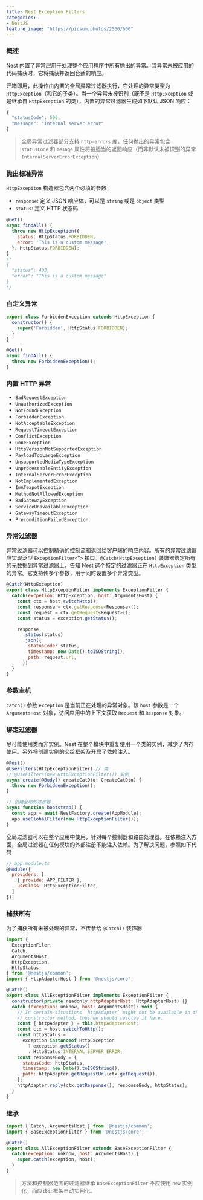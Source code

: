 ```yaml
---
title: Nest Exception Filters
categories:
- NestJS
feature_image: "https://picsum.photos/2560/600"
---
```


### 概述
Nest 内置了异常层用于处理整个应用程序中所有抛出的异常。当异常未被应用的代码捕获时，它将捕获并返回合适的响应。

开箱即用，此操作由内置的全局异常过滤器执行，它处理的异常类型为 `HttpException`（和它的子类）。当一个异常未被识别（既不是 `HttpException` 或是继承自 `HttpException` 的类），内置的异常过滤器生成如下默认 JSON 响应：
```js
{
  "statusCode": 500,
  "message": "Internal server error"
}
```

> 全局异常过滤器部分支持 `http-errors` 库，任何抛出的异常包含 `statusCode` 和 `mesage` 属性将被适当的返回响应（而非默认未被识别的异常 `InternalServerErrorException`）

### 抛出标准异常
`HttpExcepiton` 构造器包含两个必填的参数：
* `response`: 定义 JSON 响应体，可以是 `string` 或是 `object` 类型
* `status`: 定义 HTTP 状态码

```js
@Get()
async findAll() {
  throw new HttpException({
    status: HttpStatus.FORBIDDEN,
    error: 'This is a custom message',
  }, HttpStatus.FORBIDDEN);
}
/*
{
  "status": 403,
  "error": "This is a custom message"
}
*/
```

### 自定义异常
```js
export class ForbiddenException extends HttpException {
  constructor() {
    super('Forbidden', HttpStatus.FORBIDDEN);
  }
}

@Get()
async findAll() {
  throw new ForbiddenException();
}
```

### 内置 HTTP 异常
* `BadRequestException`
* `UnauthorizedException`
* `NotFoundException`
* `ForbiddenException`
* `NotAcceptableException`
* `RequestTimeoutException`
* `ConflictException`
* `GoneException`
* `HttpVersionNotSupportedException`
* `PayloadTooLargeException`
* `UnsupportedMediaTypeException`
* `UnprocessableEntityException`
* `InternalServerErrorException`
* `NotImplementedException`
* `ImATeapotException`
* `MethodNotAllowedException`
* `BadGatewayException`
* `ServiceUnavailableException`
* `GatewayTimeoutException`
* `PreconditionFailedException`

### 异常过滤器
异常过滤器可以控制精确的控制流和返回给客户端的响应内容。所有的异常过滤器应实现泛型 `ExceptionFilter<T>` 接口。`@Catch(HttpException)` 装饰器绑定所有的元数据到异常过滤器上，告知 Nest 这个特定的过滤器正在 `HttpException` 类型的异常。它支持传多个参数，用于同时设置多个异常类型。

```js
@Catch(HttpException)
export class HttpExcepionFilter implements ExceptionFilter {
  catch(excpetion: HttpException, host: ArgumentsHost) {
    const ctx = host.switchHttp();
    const response = ctx.getResponse<Response>();
    const request = ctx.getRequest<Request>();
    const status = exception.getStatus();

    response
      .status(status)
      .json({
        statusCode: status,
        timestamp: new Date().toISOString(),
        path: request.url,
      })
  }
}
```

### 参数主机
`catch()` 参数 `exception` 是当前正在处理的异常对象。该 `host` 参数是一个 `ArgumentsHost` 对象，访问应用中的上下文获取 `Request` 和 `Response` 对象。

### 绑定过滤器
尽可能使用类而非实例。Nest 在整个模块中重复使用一个类的实例，减少了内存使用。另外将创建实例的交给框架及开启了依赖注入。

```js
@Post()
@UseFilters(HttpExceptionFilter) // 类
// @UseFilters(new HttpExceptionFilter()) 实例
async create(@Body() createCatDto: CreateCatDto) {
  throw new ForbiddenException();
}

// 创建全局的过滤器
async function bootstrap() {
  const app = await NestFactory.create(AppModule);
  app.useGlobalFilter(new HttpExceptionFilter());
}
```

全局过滤器可以在整个应用中使用，针对每个控制器和路由处理器。在依赖注入方面，全局过滤器在任何模块的外部注册不能注入依赖。为了解决问题，参照如下代码
```js
// app.module.ts
@Module({
  providers: [
    { provide: APP_FILTER },
    useClass: HttpExceptionFilter,
  ]
});
```

### 捕获所有
为了捕获所有未被处理的异常，不传参给 `@Catch()` 装饰器
```js
import {
  ExceptionFiler,
  Catch,
  ArgumentsHost,
  HttpException,
  HttpStatus,
} from '@nestjs/common';
import { HttpAdapterHost } from '@nestjs/core';

@Catch()
export class AllExceptionFilter implements ExceptionFilter {
  constructor(private readonly httpAdapterHost: HttpAdapterHost) {}
  catch (exception: unknow, host: ArgumentsHost): void {
    // In certain situations `httpAdapter` might not be available in the
    // constructor method, thus we should resolve it here.
    const { httpAdapter } = this.httpAdapterHost;
    const ctx = host.switchToHttp();
    const httpStatus =
      exception instanceof HttpException
        ? exception.getStatus()
        : HttpStatus.INTERNAL_SERVER_ERROR;
    const responseBody = {
      statusCode: httpStatus,
      timestamp: new Date().toISOString(),
      path: httpAdapter.getRequestUrl(ctx.getRequest()),
    };
    httpAdapter.reply(ctx.getResponse(), responseBody, httpStatus);
  }
}
```

### 继承
```js
import { Catch, ArgumentsHost } from '@nestjs/common';
import { BaseExceptionFilter } from '@nestjs/core';

@Catch()
export class AllExceptionFilter extends BaseExceptionFilter {
  catch(exception: unknow, host: ArgumentsHost) {
    super.catch(exception, host);
  }
}
```
> 方法和控制器范围的过滤器继承 `BaseExceptionFilter` 不应使用 `new` 实例化，而应该让框架自动实例化。









